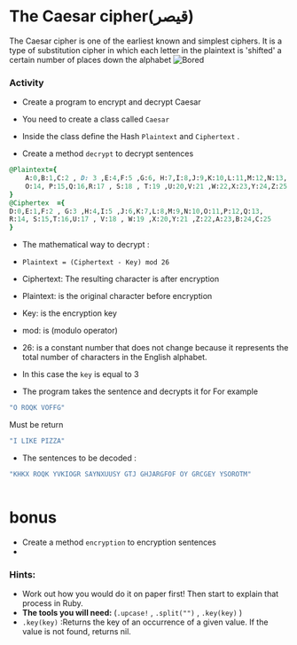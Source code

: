# The Caesar cipher(قيصر) 
The Caesar cipher is one of the earliest known and simplest ciphers. It is a type of substitution cipher in which each letter in the plaintext is 'shifted' a certain number of places down the alphabet
![Bored](https://www.thejavaprogrammer.com/wp-content/uploads/2016/11/Caesar-Cipher-in-Java-Encryption-and-Decryption.png)

### Activity

- Create a program to encrypt and decrypt Caesar

- You need to create a class called ``Caesar``
- Inside the class define the Hash ``Plaintext`` and ``Ciphertext`` .

- Create a method ``decrypt`` to decrypt sentences


```ruby 
@Plaintext={
    A:0,B:1,C:2 , D: 3 ,E:4,F:5 ,G:6, H:7,I:8,J:9,K:10,L:11,M:12,N:13,
    O:14, P:15,Q:16,R:17 , S:18 , T:19 ,U:20,V:21 ,W:22,X:23,Y:24,Z:25
}
@Ciphertex  ={
D:0,E:1,F:2 , G:3 ,H:4,I:5 ,J:6,K:7,L:8,M:9,N:10,O:11,P:12,Q:13,
R:14, S:15,T:16,U:17 , V:18 , W:19 ,X:20,Y:21 ,Z:22,A:23,B:24,C:25
}
```
- The mathematical way to decrypt :
- `Plaintext = (Ciphertext - Key) mod 26`


- Ciphertext: The resulting character is after encryption
- Plaintext: is the original character before encryption
- Key: is the encryption key
- mod: is (modulo operator)
- 26: is a constant number that does not change because it represents the total number of characters in the English alphabet.
- In this case the `key` is equal to 3
-  The program takes the sentence and decrypts it
for For example
```ruby
"O ROQK VOFFG"
```
Must be return 
```ruby
"I LIKE PIZZA"
```
- The sentences to be decoded : 
```ruby
"KHKX ROQK YVKIOGR SAYNXUUSY GTJ GHJARGFOF OY GRCGEY YSOROTM"
```
```

```

 # bonus
  -  Create a method ``encryption`` to encryption sentences
  - 



### Hints:

- Work out how you would do it on paper first! Then start to explain that process in Ruby.
- **The tools you will need:**  (``.upcase!`` , ``.split("")`` , ``.key(key)`` )
-  ``.key(key)`` :Returns the key of an occurrence of a given value. If the value is not found, returns nil.  
 

